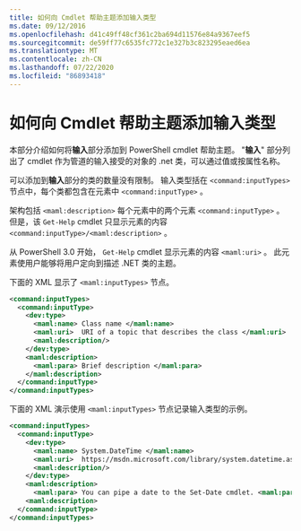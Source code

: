 ```yaml
---
title: 如何向 Cmdlet 帮助主题添加输入类型
ms.date: 09/12/2016
ms.openlocfilehash: d41c49ff48cf361c2ba694d11576e84a9367eef5
ms.sourcegitcommit: de59ff77c6535fc772c1e327b3c823295eaed6ea
ms.translationtype: MT
ms.contentlocale: zh-CN
ms.lasthandoff: 07/22/2020
ms.locfileid: "86893418"
---
```

# <a name="how-to-add-input-types-to-a-cmdlet-help-topic"></a>如何向 Cmdlet 帮助主题添加输入类型

本部分介绍如何将**输入**部分添加到 PowerShell cmdlet 帮助主题。 "**输入**" 部分列出了 cmdlet 作为管道的输入接受的对象的 .net 类，可以通过值或按属性名称。

可以添加到**输入**部分的类的数量没有限制。 输入类型括在 `<command:inputTypes>` 节点中，每个类都包含在元素中 `<command:inputType>` 。

架构包括 `<maml:description>` 每个元素中的两个元素 `<command:inputType>` 。
但是，该 `Get-Help` cmdlet 只显示元素的内容 `<command:inputType>/<maml:description>` 。

从 PowerShell 3.0 开始， `Get-Help` cmdlet 显示元素的内容 `<maml:uri>` 。
此元素使用户能够将用户定向到描述 .NET 类的主题。

下面的 XML 显示了 `<maml:inputTypes>` 节点。

```xml
<command:inputTypes>
  <command:inputType>
    <dev:type>
      <maml:name> Class name </maml:name>
      <maml:uri>  URI of a topic that describes the class </maml:uri>
      <maml:description/>
    </dev:type>
    <maml:description>
      <maml:para> Brief description </maml:para>
    </maml:description>
  </command:inputType>
</command:inputTypes>
```

下面的 XML 演示使用 `<maml:inputTypes>` 节点记录输入类型的示例。

```xml
<command:inputTypes>
  <command:inputType>
    <dev:type>
      <maml:name> System.DateTime </maml:name>
      <maml:uri>  https://msdn.microsoft.com/library/system.datetime.aspx </maml:uri>
      <maml:description/>
    </dev:type>
    <maml:description>
      <maml:para> You can pipe a date to the Set-Date cmdlet. <maml:para>
    <maml:description>
  </command:inputType>
</command:inputTypes>
```
